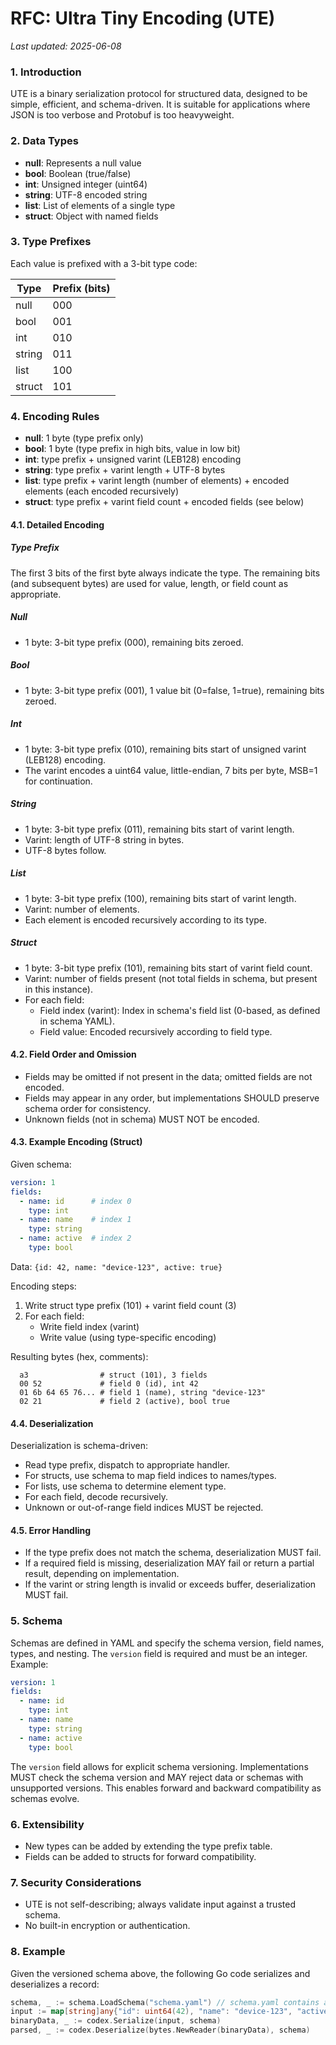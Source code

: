 # RFC: Ultra Tiny Encoding (UTE)

*Last updated: 2025-06-08*

### 1. Introduction

UTE is a binary serialization protocol for structured data, designed to be simple, efficient, and schema-driven. It is suitable for applications where JSON is too verbose and Protobuf is too heavyweight.

### 2. Data Types

- **null**: Represents a null value
- **bool**: Boolean (true/false)
- **int**: Unsigned integer (uint64)
- **string**: UTF-8 encoded string
- **list**: List of elements of a single type
- **struct**: Object with named fields

### 3. Type Prefixes

Each value is prefixed with a 3-bit type code:

| Type   | Prefix (bits) |
|--------|---------------|
| null   | 000           |
| bool   | 001           |
| int    | 010           |
| string | 011           |
| list   | 100           |
| struct | 101           |

### 4. Encoding Rules

- **null**: 1 byte (type prefix only)
- **bool**: 1 byte (type prefix in high bits, value in low bit)
- **int**: type prefix + unsigned varint (LEB128) encoding
- **string**: type prefix + varint length + UTF-8 bytes
- **list**: type prefix + varint length (number of elements) + encoded elements (each encoded recursively)
- **struct**: type prefix + varint field count + encoded fields (see below)

#### 4.1. Detailed Encoding

##### Type Prefix
The first 3 bits of the first byte always indicate the type. The remaining bits (and subsequent bytes) are used for value, length, or field count as appropriate.

##### Null
- 1 byte: 3-bit type prefix (000), remaining bits zeroed.

##### Bool
- 1 byte: 3-bit type prefix (001), 1 value bit (0=false, 1=true), remaining bits zeroed.

##### Int
- 1 byte: 3-bit type prefix (010), remaining bits start of unsigned varint (LEB128) encoding.
- The varint encodes a uint64 value, little-endian, 7 bits per byte, MSB=1 for continuation.

##### String
- 1 byte: 3-bit type prefix (011), remaining bits start of varint length.
- Varint: length of UTF-8 string in bytes.
- UTF-8 bytes follow.

##### List
- 1 byte: 3-bit type prefix (100), remaining bits start of varint length.
- Varint: number of elements.
- Each element is encoded recursively according to its type.

##### Struct
- 1 byte: 3-bit type prefix (101), remaining bits start of varint field count.
- Varint: number of fields present (not total fields in schema, but present in this instance).
- For each field:
  - Field index (varint): Index in schema's field list (0-based, as defined in schema YAML).
  - Field value: Encoded recursively according to field type.

#### 4.2. Field Order and Omission
- Fields may be omitted if not present in the data; omitted fields are not encoded.
- Fields may appear in any order, but implementations SHOULD preserve schema order for consistency.
- Unknown fields (not in schema) MUST NOT be encoded.

#### 4.3. Example Encoding (Struct)
Given schema:
```yaml
version: 1
fields:
  - name: id      # index 0
    type: int
  - name: name    # index 1
    type: string
  - name: active  # index 2
    type: bool
```
Data: `{id: 42, name: "device-123", active: true}`

Encoding steps:
1. Write struct type prefix (101) + varint field count (3)
2. For each field:
   - Write field index (varint)
   - Write value (using type-specific encoding)

Resulting bytes (hex, comments):
```
  a3                # struct (101), 3 fields
  00 52             # field 0 (id), int 42
  01 6b 64 65 76... # field 1 (name), string "device-123"
  02 21             # field 2 (active), bool true
```

#### 4.4. Deserialization

Deserialization is schema-driven:
- Read type prefix, dispatch to appropriate handler.
- For structs, use schema to map field indices to names/types.
- For lists, use schema to determine element type.
- For each field, decode recursively.
- Unknown or out-of-range field indices MUST be rejected.

#### 4.5. Error Handling
- If the type prefix does not match the schema, deserialization MUST fail.
- If a required field is missing, deserialization MAY fail or return a partial result, depending on implementation.
- If the varint or string length is invalid or exceeds buffer, deserialization MUST fail.

### 5. Schema


Schemas are defined in YAML and specify the schema version, field names, types, and nesting. The `version` field is required and must be an integer. Example:

```yaml
version: 1
fields:
  - name: id
    type: int
  - name: name
    type: string
  - name: active
    type: bool
```

The `version` field allows for explicit schema versioning. Implementations MUST check the schema version and MAY reject data or schemas with unsupported versions. This enables forward and backward compatibility as schemas evolve.

### 6. Extensibility

- New types can be added by extending the type prefix table.
- Fields can be added to structs for forward compatibility.

### 7. Security Considerations

- UTE is not self-describing; always validate input against a trusted schema.
- No built-in encryption or authentication.

### 8. Example

Given the versioned schema above, the following Go code serializes and deserializes a record:

```go
schema, _ := schema.LoadSchema("schema.yaml") // schema.yaml contains a 'version' field
input := map[string]any{"id": uint64(42), "name": "device-123", "active": true}
binaryData, _ := codex.Serialize(input, schema)
parsed, _ := codex.Deserialize(bytes.NewReader(binaryData), schema)
```
